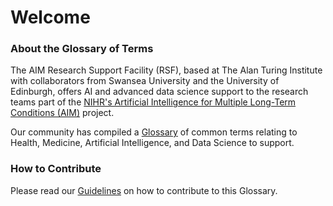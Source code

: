 # Welcome

### About the Glossary of Terms

The AIM Research Support Facility (RSF), based at The Alan Turing Institute with collaborators from Swansea University and the University of Edinburgh, offers AI and advanced data science support to the research teams part of the [NIHR&#39;s Artificial Intelligence for Multiple Long-Term Conditions (AIM)](https://www.nihr.ac.uk/blog/artificial-intelligence-to-understand-clusters-of-multiple-long-term-conditions-an-nihr-priority/25171) project.

Our community has compiled a [Glossary](./glossary) of common terms relating to Health, Medicine, Artificial Intelligence, and Data Science to support.

### How to Contribute

Please read our [Guidelines](./contributing.md) on how to contribute to this Glossary.

